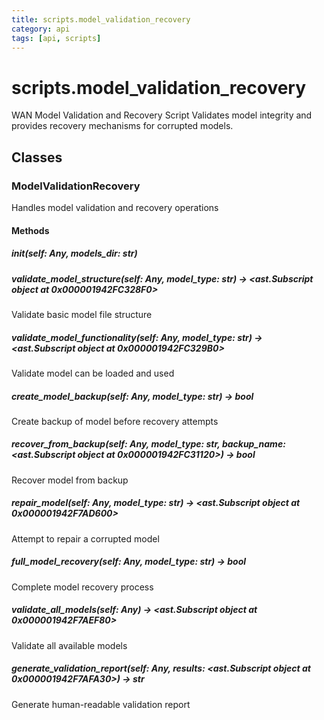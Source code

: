 ```yaml
---
title: scripts.model_validation_recovery
category: api
tags: [api, scripts]
---
```


# scripts.model_validation_recovery

WAN Model Validation and Recovery Script
Validates model integrity and provides recovery mechanisms for corrupted models.

## Classes

### ModelValidationRecovery

Handles model validation and recovery operations

#### Methods

##### __init__(self: Any, models_dir: str)



##### validate_model_structure(self: Any, model_type: str) -> <ast.Subscript object at 0x000001942FC328F0>

Validate basic model file structure

##### validate_model_functionality(self: Any, model_type: str) -> <ast.Subscript object at 0x000001942FC329B0>

Validate model can be loaded and used

##### create_model_backup(self: Any, model_type: str) -> bool

Create backup of model before recovery attempts

##### recover_from_backup(self: Any, model_type: str, backup_name: <ast.Subscript object at 0x000001942FC31120>) -> bool

Recover model from backup

##### repair_model(self: Any, model_type: str) -> <ast.Subscript object at 0x000001942F7AD600>

Attempt to repair a corrupted model

##### full_model_recovery(self: Any, model_type: str) -> bool

Complete model recovery process

##### validate_all_models(self: Any) -> <ast.Subscript object at 0x000001942F7AEF80>

Validate all available models

##### generate_validation_report(self: Any, results: <ast.Subscript object at 0x000001942F7AFA30>) -> str

Generate human-readable validation report

